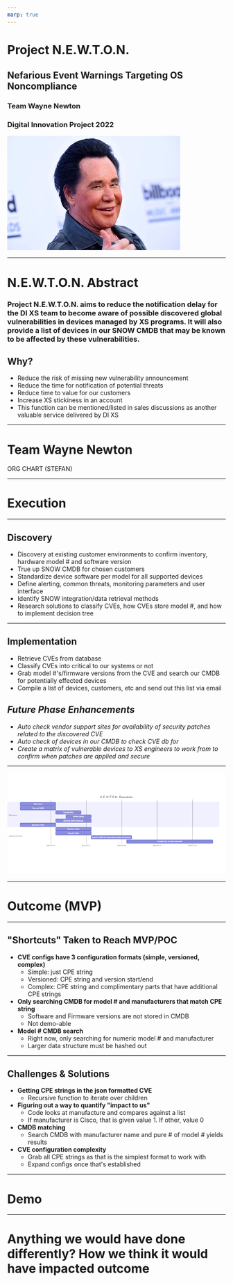 ```yaml
---
marp: true
---
```


# Project N.E.W.T.O.N.
<!--- This is a comment --->
## Nefarious Event Warnings Targeting OS Noncompliance
### Team Wayne Newton
### Digital Innovation Project 2022
![bg left:33%](https://raw.githubusercontent.com/pwagoner/Wayne-Newton/main/newton.jpg)

---
# N.E.W.T.O.N. Abstract
### Project N.E.W.T.O.N. aims to reduce the notification delay for the DI XS team to become aware of possible discovered global vulnerabilities in devices managed by XS programs. It will also provide a list of devices in our SNOW CMDB that may be known to be affected by these vulnerabilities.
## Why?
- Reduce the risk of missing new vulnerability announcement
- Reduce the time for notification of potential threats
- Reduce time to value for our customers
- Increase XS stickiness in an account
- This function can be mentioned/listed in sales discussions as another valuable service delivered by DI XS

---
# Team Wayne Newton
ORG CHART (STEFAN)

---
# Execution

---
## Discovery
- Discovery at existing customer environments to confirm inventory, hardware model # and software version
- True up SNOW CMDB for chosen customers
- Standardize device software per model for all supported devices
- Define alerting, common threats, monitoring parameters and user interface
- Identify SNOW integration/data retrieval methods
- Research solutions to classify CVEs, how CVEs store model #, and how to implement decision tree

---
## Implementation
- Retrieve CVEs from database
- Classify CVEs into critical to our systems or not
- Grab model #'s/firmware versions from the CVE and search our CMDB for potentially effected devices
- Compile a list of devices, customers, etc and send out this list via email
## *Future Phase Enhancements*
- *Auto check vendor support sites for availability of security patches related to the discovered CVE*
- *Auto check of devices in our CMDB to check CVE db for*
- *Create a matrix of vulnerable devices to XS engineers to work from to confirm when patches are applied and secure*

---
![bg contain](https://raw.githubusercontent.com/pwagoner/Wayne-Newton/main/Execution.png)

---
# Outcome (MVP)

---
## "Shortcuts" Taken to Reach MVP/POC
- **CVE configs have 3 configuration formats (simple, versioned, complex)**
    * Simple: just CPE string
    * Versioned: CPE string and version start/end
    * Complex: CPE string and complimentary parts that have additional CPE strings
- **Only searching CMDB for model # and manufacturers that match CPE string**
    * Software and Firmware versions are not stored in CMDB
    * Not demo-able
- **Model # CMDB search**
    * Right now, only searching for numeric model # and manufacturer
    * Larger data structure must be hashed out

---
## Challenges & Solutions
- **Getting CPE strings in the json formatted CVE**
    * Recursive function to iterate over children
- **Figuring out a way to quantify "impact to us"**
    * Code looks at manufacture and compares against a list
    * If manufacturer is Cisco, that is given value 1. If other, value 0
- **CMDB matching**
    * Search CMDB with manufacturer name and pure # of model # yields results
- **CVE configuration complexity**
    * Grab all CPE strings as that is the simplest format to work with
    * Expand configs once that's established

---
# Demo

---
# Anything we would have done differently? How we think it would have impacted outcome
